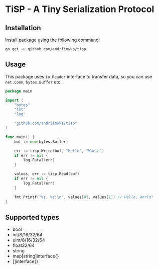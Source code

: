 # TiSP - A Tiny Serialization Protocol

## Installation
Install package using the following command:
```console
go get -u github.com/andriimwks/tisp
```

## Usage
This package uses `io.Reader` interface to transfer data, so you can use `net.Conn`, `bytes.Buffer` etc.
```go
package main

import (
	"bytes"
	"fmt"
	"log"

	"github.com/andriimwks/tisp"
)

func main() {
	buf := new(bytes.Buffer)

	err := tisp.Write(buf, "Hello", "World")
	if err != nil {
		log.Fatal(err)
	}

	values, err := tisp.Read(buf)
	if err != nil {
		log.Fatal(err)
	}

	fmt.Printf("%s, %s!\n", values[0], values[1]) // Hello, World!
}
```

## Supported types
- bool
- int/8/16/32/64
- uint/8/16/32/64
- float32/64
- string
- map[string]interface{}
- []interface{}
